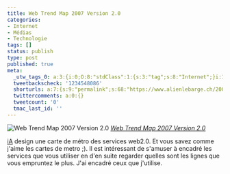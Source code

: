 ```yaml
---
title: Web Trend Map 2007 Version 2.0
categories:
- Internet
- Médias
- Technologie
tags: []
status: publish
type: post
published: true
meta:
  _utw_tags_0: a:3:{i:0;O:8:"stdClass":1:{s:3:"tag";s:8:"Internet";}i:1;O:8:"stdClass":1:{s:3:"tag";s:7:"Médias";}i:2;O:8:"stdClass":1:{s:3:"tag";s:11:"Technologie";}}
  tweetbackscheck: '1234548086'
  shorturls: a:7:{s:9:"permalink";s:68:"https://www.alienlebarge.ch/2007/08/12/web-trend-map-2007-version-20/";s:7:"tinyurl";s:25:"https://tinyurl.com/dcl62u";s:4:"isgd";s:17:"https://is.gd/itKO";s:5:"bitly";s:18:"https://bit.ly/6cHS";s:5:"snipr";s:22:"https://snipr.com/bcij8";s:5:"snurl";s:22:"https://snurl.com/bcij8";s:7:"snipurl";s:24:"https://snipurl.com/bcij8";}
  twittercomments: a:0:{}
  tweetcount: '0'
  tmac_last_id: ''
---
```

 <img src="https://farm2.static.flickr.com/1061/1092126732_799373a962.jpg" alt="Web Trend Map 2007 Version 2.0" />
<em><a href="https://www.flickr.com/photos/alienlebarge/1092126732/" title="photo sharing">Web Trend Map 2007 Version 2.0</a></em>

<a href="https://www.informationarchitects.jp/ia-trendmap-2007v2" title="le site de Information architects">iA</a> design une carte de métro des services web2.0. Et vous savez comme j'aime les cartes de metro ;). Il est intéressant de s'amuser à encadré les services que vous utiliser en d'en suite regarder quelles sont les lignes que vous empruntez le plus.
J'ai encadré ceux que j'utilise.
